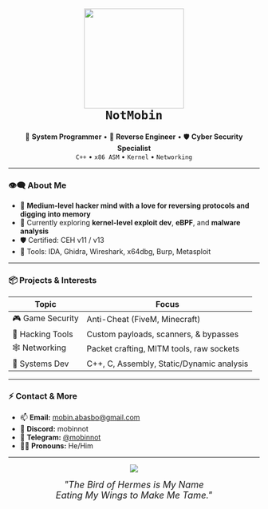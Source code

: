 <h1 align="center">
  <img src="https://i.pinimg.com/736x/69/72/ff/6972ff594cce4bc0113ece46510a9749.jpg" width="200px"><br>
  <b><code>NotMobin</code></b>
</h1>

<p align="center">
  🧠 <b>System Programmer</b> • 🧩 <b>Reverse Engineer</b> • 🛡️ <b>Cyber Security Specialist</b><br>
  <code>C++</code> • <code>x86 ASM</code> • <code>Kernel</code> • <code>Networking</code>
</p>

<hr>

### 👁️‍🗨️ About Me

- 🔬 **Medium-level hacker mind with a love for reversing protocols and digging into memory**
- 🌱 Currently exploring **kernel-level exploit dev**, **eBPF**, and **malware analysis**
- 🛡️ Certified: CEH v11 / v13
- 🔧 Tools: IDA, Ghidra, Wireshark, x64dbg, Burp, Metasploit

---

### 📦 Projects & Interests

| Topic             | Focus                                              |
|-------------------|---------------------------------------------------|
| 🎮 Game Security  | Anti-Cheat (FiveM, Minecraft)                      |
| 🔐 Hacking Tools  | Custom payloads, scanners, & bypasses              |
| 🕸️ Networking     | Packet crafting, MITM tools, raw sockets           |
| 🧬 Systems Dev     | C++, C, Assembly, Static/Dynamic analysis          |

---

### ⚡ Contact & More

- 📫 **Email:** mobin.abasbo@gmail.com
- 💬 **Discord:** mobinnot
- 📡 **Telegram:** [@mobinnot](https://t.me/mobinnot)
- 🕵️‍♂️ **Pronouns:** He/Him  

---

<p align="center">
  <img src="[https://readme-typing-svg.demolab.com/?lines=Network+Security+Engineer;Advanced+IT+Specialist;C%2B%2B+Developer;Minecraft+%26+FiveM+Cheat+Maker;Linux+Server+Expert&font=Fira+Code&center=true&width=600&height=50&duration=3000&pause=1000](https://readme-typing-svg.demolab.com/?lines=The+Bird+of+Hermes+is+My+Name+%2C+Eating+My+Wings+to+Make+Me+Tame&font=Fira+Code&center=true&width=600&height=50&duration=3000&pause=1000&color=FF0000
)">
</p>



<p align="center" style="font-style: italic; font-size: 18px; margin-top: 10px;">
  "The Bird of Hermes is My Name<br>
  Eating My Wings to Make Me Tame."  
</p>

